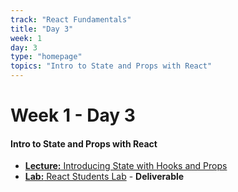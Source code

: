 ```yaml
---
track: "React Fundamentals"
title: "Day 3"
week: 1
day: 3
type: "homepage"
topics: "Intro to State and Props with React"
---
```



# Week 1 - Day 3

#### Intro to State and Props with React

- [**Lecture:** Introducing State with Hooks and Props](/react-fundamentals/week-1/day-3/lecture-materials/introducing-state-with-hooks-and-props)
- [**Lab:** React Students Lab](/react-fundamentals/week-1/day-3/labs/react-students-lab/) - **Deliverable**

